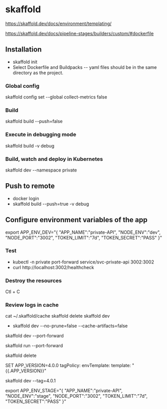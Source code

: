 # skaffold
https://skaffold.dev/docs/environment/templating/

https://skaffold.dev/docs/pipeline-stages/builders/custom/#dockerfile
## Installation
- skaffold init
- Select Dockerfile and Buildpacks
-- yaml files should be in the same directory as the project.

### Global config
skaffold config set --global collect-metrics false

### Build
skaffold  build --push=false

### Execute in debugging mode
skaffold  build -v debug

### Build, watch and deploy in Kubernetes
skaffold dev --namespace private

## Push to remote
- docker login
- skaffold  build --push=true -v debug

## Configure environment variables of the app
export APP_ENV_DEV="{ 
    \"APP_NAME\":\"private-API\", 
    \"NODE_ENV\":\"dev\", 
    \"NODE_PORT\":\"3002\",
    \"TOKEN_LIMIT\":\"7d\", <!-- Authentication token -->
    \"TOKEN_SECRET\":\"PASS\" 
}"

### Test

 - kubectl -n private port-forward service/svc-private-api 3002:3002
 - curl http://localhost:3002/healthcheck

### Destroy the resources
Ctl + C

### Review logs in cache
 cat ~/.skaffold/cache
 skaffold delete
 skaffold dev
<!-- Rebuild and deploy without cache -->
- skaffold dev --no-prune=false --cache-artifacts=false
<!-- Rebuild and deploy with port forward -->
skaffold dev --port-forward
<!-- Rebuild and deploy without watching -->
skaffold run --port-forward
<!-- Clean resources -->
skaffold delete


<!-- Option 1: environment variable -->
SET APP_VERSION=4.0.0
  tagPolicy:
    envTemplate:
      template: "{{.APP_VERSION}}"

skaffold dev --tag=4.0.1

export APP_ENV_STAGE="{ \"APP_NAME\":\"private-API\", \"NODE_ENV\":\"stage\", \"NODE_PORT\":\"3002\", \"TOKEN_LIMIT\":\"7d\", \"TOKEN_SECRET\":\"PASS\" }"